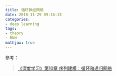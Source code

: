 ```yaml
---
title: 循环神经网络
date: 2018-11-29 09:16:15
categories:
- deep learning
tags:
- theory
- RNN
mathjax: true
---
```


参考：

> [《深度学习》第10章 序列建模：循环和递归网络](https://github.com/exacity/deeplearningbook-chinese)
